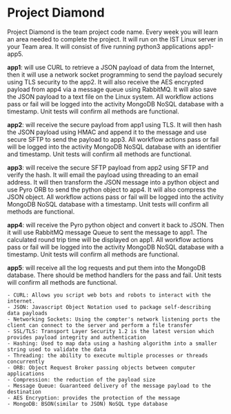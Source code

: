 Project Diamond
===============
Project Diamond is the team project code name. Every week you will learn an area needed to complete the project.  It will run on the IST Linux server in your Team area. It will consist of five running python3 applications app1-app5.

**app1**: will use CURL to retrieve a JSON payload of data from the Internet, then it will use a network socket programming to send the payload securely using TLS security to the app2. It will also receive the AES encrypted payload from app4 via a message queue using RabbitMQ. It will also save the JSON payload to a text file on the Linux system.  All workflow actions pass or fail will be logged into the activity MongoDB NoSQL database with a timestamp. Unit tests will confirm all methods are functional.

**app2**: will receive the secure payload from app1 using TLS. It will then hash the JSON payload using HMAC and append it to the message and use secure SFTP to send the payload to app3. All workflow actions pass or fail will be logged into the activity MongoDB NoSQL database with an identifier and timestamp. Unit tests will confirm all methods are functional.

**app3**: will receive the secure SFTP payload from app2 using SFTP and verify the hash. It will email the payload using threading to an email address. It will then transform the JSON message into a python object and use Pyro ORB to send the python object to app4. It will also compress the JSON object. All workflow actions pass or fail will be logged into the activity MongoDB NoSQL database with a timestamp. Unit tests will confirm all methods are functional.

**app4**: will receive the Pyro python object and convert it back to JSON. Then it will use RabbitMQ message Queue to sent the message to app1. The calculated round trip time will be displayed on app1. All workflow actions pass or fail will be logged into the activity MongoDB NoSQL database with a timestamp. Unit tests will confirm all methods are functional.

**app5**: will receive all the log requests and put them into the MongoDB database. There should be method handlers for the pass and fail. Unit tests will confirm all methods are functional.

	- CURL: Allows you script web bots and robots to interact with the internet.
	- JSON: Javascript Object Notation used to package self-describing data payloads
	- Networking Sockets: Using the compter's network listening ports the client can connect to the server and perform a file transfer
	- SSL/TLS: Transport Layer Security 1.2 is the latest version which provides payload integrity and authentication
	- Hashing: Used to map data using a hashing algorithm into a smaller string used to validate the data 
	- Threading: the ability to execute multiple processes or threads concurrently
	- ORB: Object Request Broker passing objects between computer applications
	- Compression: the reduction of the payload size
	- Message Queue: Guaranteed delivery of the message payload to the destination 
	- AES Encryption: provides the protection of the message
	- MongoDB: BSON(similar to JSON) NoSQL type database
